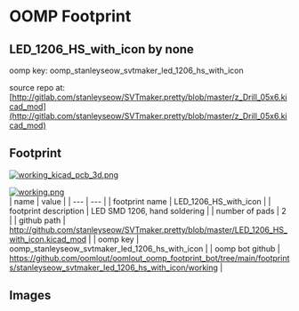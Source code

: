 # OOMP Footprint  
## LED_1206_HS_with_icon  by none  
  
oomp key: oomp_stanleyseow_svtmaker_led_1206_hs_with_icon  
  
source repo at: [http://gitlab.com/stanleyseow/SVTmaker.pretty/blob/master/z_Drill_05x6.kicad_mod](http://gitlab.com/stanleyseow/SVTmaker.pretty/blob/master/z_Drill_05x6.kicad_mod)  
## Footprint  
  
[![working_kicad_pcb_3d.png](working_kicad_pcb_3d_600.png)](working_kicad_pcb_3d.png)  
  
[![working.png](working_600.png)](working.png)  
| name | value | 
| --- | --- | 
| footprint name | LED_1206_HS_with_icon | 
| footprint description | LED SMD 1206, hand soldering | 
| number of pads | 2 | 
| github path | http://github.com/stanleyseow/SVTmaker.pretty/blob/master/LED_1206_HS_with_icon.kicad_mod | 
| oomp key | oomp_stanleyseow_svtmaker_led_1206_hs_with_icon | 
| oomp bot github | https://github.com/oomlout/oomlout_oomp_footprint_bot/tree/main/footprints/stanleyseow_svtmaker_led_1206_hs_with_icon/working | 
## Images  
